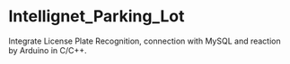 # Intellignet_Parking_Lot
Integrate License Plate Recognition, connection with MySQL and reaction by Arduino in C/C++.
